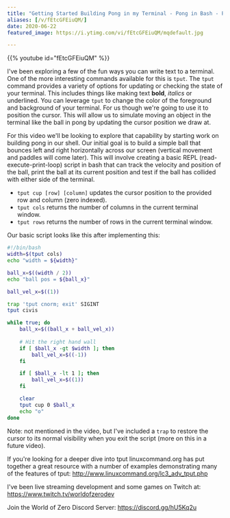 ```yaml
---
title: "Getting Started Building Pong in my Terminal - Pong in Bash - Part 1"
aliases: [/v/fEtcGFEiuQM/]
date: 2020-06-22
featured_image: https://i.ytimg.com/vi/fEtcGFEiuQM/mqdefault.jpg

---
```


{{% youtube id="fEtcGFEiuQM" %}}

I've been exploring a few of the fun ways you can write text to a terminal. One of the more interesting commands available for this is `tput`. The `tput` command provides a variety of options for updating or checking the state of your terminal. This includes things like making text **bold**, *italics* or underlined. You can leverage `tput` to change the color of the foreground and background of your terminal. For us though we're going to use it to position the cursor. This will allow us to simulate moving an object in the terminal like the ball in pong by updating the cursor position we draw at.

For this video we'll be looking to explore that capability by starting work on building pong in our shell. Our initial goal is to build a simple ball that bounces left and right horizontally across our screen (vertical movement and paddles will come later). This will involve creating a basic REPL (read-execute-print-loop) script in bash that can track the velocity and position of the ball, print the ball at its current position and test if the ball has collided with either side of the terminal.

* `tput cup [row] [column]` updates the cursor position to the provided row and column (zero indexed).
* `tput cols` returns the number of columns in the current terminal window.
* `tput rows` returns the number of rows in the current terminal window.

Our basic script looks like this after implementing this:

```sh
#!/bin/bash
width=$(tput cols)
echo "width = ${width}"

ball_x=$((width / 2))
echo "ball pos = ${ball_x}"

ball_vel_x=$((1))

trap 'tput cnorm; exit' SIGINT
tput civis

while true; do
    ball_x=$((ball_x + ball_vel_x))
    
    # Hit the right hand wall
    if [ $ball_x -gt $width ]; then
        ball_vel_x=$((-1))
    fi

    if [ $ball_x -lt 1 ]; then
        ball_vel_x=$((1))
    fi

    clear
    tput cup 0 $ball_x
    echo "o"
done
```

Note: not mentioned in the video, but I've included a `trap` to restore the cursor to its normal visibility when you exit the script (more on this in a future video).

If you're looking for a deeper dive into tput linuxcommand.org has put together a great resource with a number of examples demonstrating many of the features of tput: http://www.linuxcommand.org/lc3_adv_tput.php

I've been live streaming development and some games on Twitch at: https://www.twitch.tv/worldofzerodev

Join the World of Zero Discord Server: https://discord.gg/hU5Kq2u